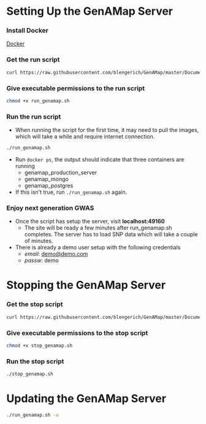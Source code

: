 # Setting Up the GenAMap Server

### Install Docker
[Docker](https://docs.docker.com/engine/installation/)
### Get the run script
```bash
curl https://raw.githubusercontent.com/blengerich/GenAMap/master/Documentation/Installation/run_genamap.sh > run_genamap.sh
```
### Give executable permissions to the run script
```bash
chmod +x run_genamap.sh
```
### Run the run script
* When running the script for the first time, it may need to pull the images, which will take a while and require internet connection. 
```bash
./run_genamap.sh
```
* Run  ```docker ps```, the output should indicate that three containers are running
    * genamap_production_server
    * genamap_mongo
    * genamap_postgres
* If this isn't true, run ```./run_genamap.sh``` again.

    
### Enjoy next generation GWAS
* Once the script has setup the server, visit __localhost:49160__
    * The site will be ready a few minutes after run_genamap.sh completes. The server has to load SNP data which will take a couple of minutes.
* There is already a demo user setup with the following credentials
    * *email*: demo@demo.com
    * *passw*: demo
    
    
# Stopping the GenAMap Server
### Get the stop script
```bash
curl https://raw.githubusercontent.com/blengerich/GenAMap/master/Documentation/Installation/stop_genamap.sh > stop_genamap.sh
```

### Give executable permissions to the stop script
```bash
chmod +x stop_genamap.sh
```

### Run the stop script
```bash
./stop_genamap.sh
```

# Updating the GenAMap Server
```bash
./run_genamap.sh -u
```